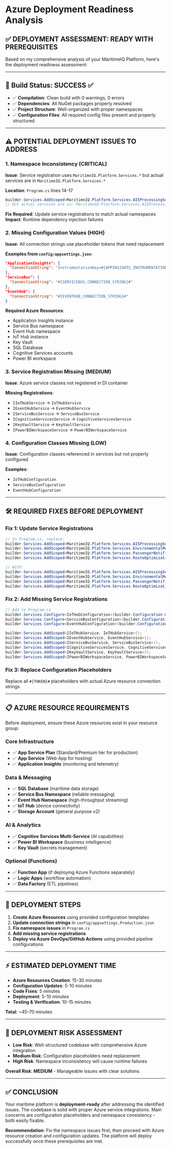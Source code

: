 # Azure Deployment Readiness Analysis

## ✅ **DEPLOYMENT ASSESSMENT: READY WITH PREREQUISITES**

Based on my comprehensive analysis of your MaritimeIQ Platform, here's the deployment readiness assessment:

---

## 🚀 **Build Status: SUCCESS** ✅
- ✅ **Compilation**: Clean build with 0 warnings, 0 errors
- ✅ **Dependencies**: All NuGet packages properly resolved
- ✅ **Project Structure**: Well-organized with proper namespaces
- ✅ **Configuration Files**: All required config files present and properly structured

---

## ⚠️ **POTENTIAL DEPLOYMENT ISSUES TO ADDRESS**

### 1. **Namespace Inconsistency** (CRITICAL)
**Issue**: Service registration uses `MaritimeIQ.Platform.Services.*` but actual services are in `MaritimeIQ.Platform.Services.*`

**Location**: `Program.cs` lines 14-17
```csharp
builder.Services.AddScoped<MaritimeIQ.Platform.Services.AISProcessingService>();
// But actual services are in: MaritimeIQ.Platform.Services.AISProcessingService
```

**Fix Required**: Update service registrations to match actual namespaces
**Impact**: Runtime dependency injection failures

### 2. **Missing Configuration Values** (HIGH)
**Issue**: All connection strings use placeholder tokens that need replacement

**Examples from `config/appsettings.json`**:
```json
"ApplicationInsights": {
  "ConnectionString": "InstrumentationKey=#{APPINSIGHTS_INSTRUMENTATIONKEY}#"
},
"ServiceBus": {
  "ConnectionString": "#{SERVICEBUS_CONNECTION_STRING}#"
},
"EventHub": {
  "ConnectionString": "#{EVENTHUB_CONNECTION_STRING}#"
}
```

**Required Azure Resources**:
- Application Insights instance
- Service Bus namespace
- Event Hub namespace
- IoT Hub instance
- Key Vault
- SQL Database
- Cognitive Services accounts
- Power BI workspace

### 3. **Service Registration Missing** (MEDIUM)
**Issue**: Azure service classes not registered in DI container

**Missing Registrations**:
- `IIoTHubService` → `IoTHubService`
- `IEventHubService` → `EventHubService`
- `IServiceBusService` → `ServiceBusService`
- `ICognitiveServicesService` → `CognitiveServicesService`
- `IKeyVaultService` → `KeyVaultService`
- `IPowerBIWorkspaceService` → `PowerBIWorkspaceService`

### 4. **Configuration Classes Missing** (LOW)
**Issue**: Configuration classes referenced in services but not properly configured

**Examples**:
- `IoTHubConfiguration`
- `ServiceBusConfiguration`
- `EventHubConfiguration`

---

## 🛠️ **REQUIRED FIXES BEFORE DEPLOYMENT**

### Fix 1: Update Service Registrations
```csharp
// In Program.cs, replace:
builder.Services.AddScoped<MaritimeIQ.Platform.Services.AISProcessingService>();
builder.Services.AddScoped<MaritimeIQ.Platform.Services.EnvironmentalMonitoringService>();
builder.Services.AddScoped<MaritimeIQ.Platform.Services.PassengerNotificationService>();
builder.Services.AddScoped<MaritimeIQ.Platform.Services.RouteOptimizationService>();

// With:
builder.Services.AddScoped<MaritimeIQ.Platform.Services.AISProcessingService>();
builder.Services.AddScoped<MaritimeIQ.Platform.Services.EnvironmentalMonitoringService>();
builder.Services.AddScoped<MaritimeIQ.Platform.Services.PassengerNotificationService>();
builder.Services.AddScoped<MaritimeIQ.Platform.Services.RouteOptimizationService>();
```

### Fix 2: Add Missing Service Registrations
```csharp
// Add to Program.cs
builder.Services.Configure<IoTHubConfiguration>(builder.Configuration.GetSection("IoTHub"));
builder.Services.Configure<ServiceBusConfiguration>(builder.Configuration.GetSection("ServiceBus"));
builder.Services.Configure<EventHubConfiguration>(builder.Configuration.GetSection("EventHub"));

builder.Services.AddScoped<IIoTHubService, IoTHubService>();
builder.Services.AddScoped<IEventHubService, EventHubService>();
builder.Services.AddScoped<IServiceBusService, ServiceBusService>();
builder.Services.AddScoped<ICognitiveServicesService, CognitiveServicesService>();
builder.Services.AddScoped<IKeyVaultService, KeyVaultService>();
builder.Services.AddScoped<IPowerBIWorkspaceService, PowerBIWorkspaceService>();
```

### Fix 3: Replace Configuration Placeholders
Replace all `#{TOKEN}#` placeholders with actual Azure resource connection strings

---

## 📋 **AZURE RESOURCE REQUIREMENTS**

Before deployment, ensure these Azure resources exist in your resource group:

### **Core Infrastructure**
- ✅ **App Service Plan** (Standard/Premium tier for production)
- ✅ **App Service** (Web App for hosting)
- ✅ **Application Insights** (monitoring and telemetry)

### **Data & Messaging**
- ✅ **SQL Database** (maritime data storage)
- ✅ **Service Bus Namespace** (reliable messaging)
- ✅ **Event Hub Namespace** (high-throughput streaming)
- ✅ **IoT Hub** (device connectivity)
- ✅ **Storage Account** (general purpose v2)

### **AI & Analytics**
- ✅ **Cognitive Services Multi-Service** (AI capabilities)
- ✅ **Power BI Workspace** (business intelligence)
- ✅ **Key Vault** (secrets management)

### **Optional (Functions)**
- ✅ **Function App** (if deploying Azure Functions separately)
- ✅ **Logic Apps** (workflow automation)
- ✅ **Data Factory** (ETL pipelines)

---

## 🔧 **DEPLOYMENT STEPS**

1. **Create Azure Resources** using provided configuration templates
2. **Update connection strings** in `config/appsettings.Production.json`
3. **Fix namespace issues** in `Program.cs`
4. **Add missing service registrations**
5. **Deploy via Azure DevOps/GitHub Actions** using provided pipeline configurations

---

## ⚡ **ESTIMATED DEPLOYMENT TIME**

- **Azure Resources Creation**: 15-30 minutes
- **Configuration Updates**: 5-10 minutes
- **Code Fixes**: 5 minutes
- **Deployment**: 5-10 minutes
- **Testing & Verification**: 10-15 minutes

**Total**: ~45-70 minutes

---

## 🎯 **DEPLOYMENT RISK ASSESSMENT**

- **Low Risk**: Well-structured codebase with comprehensive Azure integration
- **Medium Risk**: Configuration placeholders need replacement
- **High Risk**: Namespace inconsistency will cause runtime failures

**Overall Risk**: **MEDIUM** - Manageable issues with clear solutions

---

## ✅ **CONCLUSION**

Your maritime platform is **deployment-ready** after addressing the identified issues. The codebase is solid with proper Azure service integrations. Main concerns are configuration placeholders and namespace consistency - both easily fixable.

**Recommendation**: Fix the namespace issues first, then proceed with Azure resource creation and configuration updates. The platform will deploy successfully once these prerequisites are met.